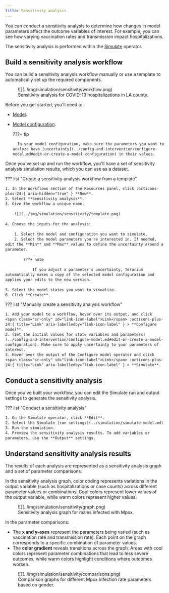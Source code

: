 ```yaml
---
title: Sensitivity analysis
---
```


You can conduct a sensitivity analysis to determine how changes in model parameters affect the outcome variables of interest. For example, you can see how varying vaccination rates and transmission impact hospitalizations.

The sensitivity analysis is performed within the [Simulate](simulate-model.md) operator.

## Build a sensitivity analysis workflow

You can build a sensitivity analysis workflow manually or use a template to automatically set up the required components. 

<figure markdown>![](../img/simulation/sensitivity/workflow.png)<figcaption markdown>Sensitivity analysis for COVID-19 hospitalizations in LA county.</figcaption></figure>

Before you get started, you'll need a:

- [Model](../modeling/index.md).
- [Model configuration](../config-and-intervention/configure-model.md).

    ???+ tip

        In your model configuration, make sure the parameters you want to analyze have [uncertainty](../config-and-intervention/configure-model.md#edit-or-create-a-model-configuration) in their values. 

Once you've set up and run the workflow, you'll have a set of sensitivity analysis simulation results, which you can use as a dataset.

??? list "Create a sensitivity analysis workflow from a template"
  
    1. In the Workflows section of the Resources panel, click :octicons-plus-24:{ aria-hidden="true" } **New**.
    2. Select **Sensitivity analysis**.
    3. Give the workflow a unique name.

        ![](../img/simulation/sensitivity/template.png)

    4. Choose the inputs for the analysis:

        1. Select the model and configuration you want to simulate.
        2. Select the model parameters you're interested in. If needed, edit the **Min** and **Max** values to define the uncertainty around a parameter.

            ???+ note

                If you adjust a parameter's uncertainty, Terarium automatically makes a copy of the selected model configuration and applies your edits to the new version.

    5. Select the model states you want to visualize.
    6. Click **Create**.

??? list "Manually create a sensitivity analysis workflow"

    1. Add your model to a workflow, hover over its output, and click <span class="sr-only" id="link-icon-label">Link</span> :octicons-plus-24:{ title="Link" aria-labelledby="link-icon-label" } > **Configure model**.
    2. [Set the initial values for state variables and parameters](../config-and-intervention/configure-model.md#edit-or-create-a-model-configuration). Make sure to apply uncertainty to your parameters of interest. 
    3. Hover over the output of the Configure model operator and click <span class="sr-only" id="link-icon-label">Link</span> :octicons-plus-24:{ title="Link" aria-labelledby="link-icon-label" } > **Simulate**.

## Conduct a sensitivity analysis

Once you've built your workflow, you can edit the Simulate run and output settings to generate the sensitivity analysis.

??? list "Conduct a sensitivity analysis"

    1. On the Simulate operator, click **Edit**.
    2. Select the Simulate [run settings](../simulation/simulate-model.md)
    3. Run the simulation.
    4. Preview the sensitivity analysis results. To add variables or parameters, use the **Output** settings. 

## Understand sensitivity analysis results

The results of each analysis are represented as a sensitivity analysis graph and a set of parameter comparisons.

In the sensitivity analysis graph, color coding represents variations in the output variable (such as hospitalizations or case counts) across different parameter values or combinations. Cool colors represent lower values of the output variable, while warm colors represent higher values. 


<figure markdown>![](../img/simulation/sensitivity/graph.png)<figcaption markdown>Sensitivity analysis graph for males infected with Mpox.</figcaption></figure>

In the parameter comparisons:

- The **x and y-axes** represent the parameters being varied (such as vaccination rate and transmission rate). Each point on the graph corresponds to a specific combination of parameter values.
- The **color gradient** reveals transitions across the graph. Areas with cool colors represent parameter combinations that lead to less severe outcomes, while warm colors highlight conditions where outcomes worsen.

<figure markdown>![](../img/simulation/sensitivity/comparisons.png)<figcaption markdown>Comparison graphs for different Mpox infection rate parameters based on gender.</figcaption></figure>